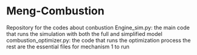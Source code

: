 # Meng-Combustion
Repository for the codes about conbustion
Engine_sim.py: the main code that runs the simulation with both the full and simplified model
combustion_optimizer.py: the code that runs the optimization process
the rest are the essential files for mechanism 1 to run
